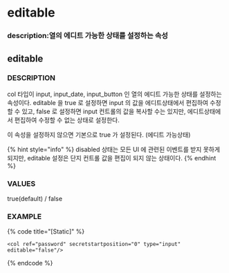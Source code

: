 # editable

### description:열의 에디트 가능한 상태를 설정하는 속성

## editable

### DESCRIPTION

col 타입이 input, input\_date, input\_button 인 열의 에디트 가능한 상태를 설정하는 속성이다. editable 을 true 로 설정하면 input 의 값을 에디트상태에서 편집하여 수정할 수 있고, false 로 설정하면 input 컨트롤의 값을 복사할 수는 있지만, 에디트상태에서 편집하여 수정할 수 없는 상태로 설정한다.

이 속성을 설정하지 않으면 기본으로 true 가 설정된다. \(에디트 가능상태\)

{% hint style="info" %}
disabled 상태는 모든 UI 에 관련된 이벤트를 받지 못하게 되지만, editable 설정은 단지 컨트롤 값을 편집이 되지 않는 상태이다.
{% endhint %}

### VALUES

true\(default\) / false

### EXAMPLE

{% code title="\[Static\]" %}
```markup
<col ref="password" secretstartposition="0" type="input" editable="false"/>
```
{% endcode %}


